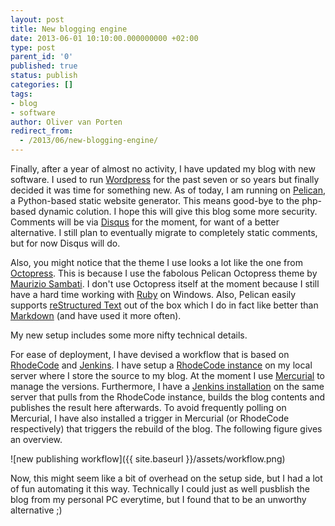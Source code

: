 ```yaml
---
layout: post
title: New blogging engine
date: 2013-06-01 10:10:00.000000000 +02:00
type: post
parent_id: '0'
published: true
status: publish
categories: []
tags:
- blog
- software
author: Oliver van Porten
redirect_from:
  - /2013/06/new-blogging-engine/
---
```

Finally, after a year of almost no activity, I have updated my blog with new software. I used to run [Wordpress](http://www.wordpress.org) for the past seven or so years but finally decided it was time for something new. As of today, I am running on [Pelican](http://blog.getpelican.com/), a Python-based static website generator. This means good-bye to the php-based dynamic colution. I hope this will give this blog some more security. Comments will be via [Disqus](http://www.disqus.com) for the moment, for want of a better alternative. I still plan to eventually migrate to completely static comments, but for now Disqus will do.

Also, you might notice that the theme I use looks a lot like the one from [Octopress](http://octopress.org/). This is because I use the fabolous Pelican Octopress theme by [Maurizio Sambati](http://blogs.skicelab.com/maurizio/). I don't use Octopress itself at the moment because I still have a hard time working with [Ruby](http://www.ruby-lang.org/) on Windows. Also, Pelican easily supports [reStructured Text](http://docutils.sourceforge.net/docs/ref/rst/restructuredtext.html) out of the box which I do in fact like better than [Markdown](http://daringfireball.net/projects/markdown/) (and have used it more often).

My new setup includes some more nifty technical details.

For ease of deployment, I have devised a workflow that is based on [RhodeCode](http://rhodecode.org/) and [Jenkins](http://jenkins-ci.org/). I have setup a [RhodeCode instance](http://rc.van-porten.de) on my local server where I store the source to my blog. At the moment I use [Mercurial](http://mercurial.selenic.com/) to manage the versions. Furthermore, I have a [Jenkins installation](http://ci.van-porten.de/) on the same server that pulls from the RhodeCode instance, builds the blog contents and publishes the result here afterwards. To avoid frequently polling on Mercurial, I have also installed a trigger in Mercurial (or RhodeCode respectively) that triggers the rebuild of the blog. The following figure gives an overview.

![new publishing workflow]({{ site.baseurl }}/assets/workflow.png)

Now, this might seem like a bit of overhead on the setup side, but I had a lot of fun automating it this way. Technically I could just as well pusblish the blog from my personal PC everytime, but I found that to be an unworthy alternative ;)